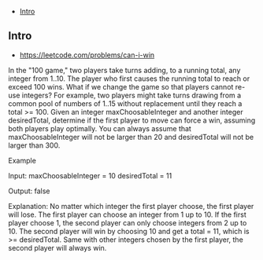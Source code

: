 - [Intro](#intro)

## Intro

- https://leetcode.com/problems/can-i-win

In the "100 game," two players take turns adding, to a running total, any integer from 1..10. The player who first causes the running total to reach or exceed 100 wins. 
What if we change the game so that players cannot re-use integers? 
For example, two players might take turns drawing from a common pool of numbers of 1..15 without replacement until they reach a total >= 100.
Given an integer maxChoosableInteger and another integer desiredTotal, determine if the first player to move can force a win, assuming both players play optimally. 
You can always assume that maxChoosableInteger will not be larger than 20 and desiredTotal will not be larger than 300.

Example

Input:
maxChoosableInteger = 10
desiredTotal = 11

Output:
false

Explanation:
No matter which integer the first player choose, the first player will lose.
The first player can choose an integer from 1 up to 10.
If the first player choose 1, the second player can only choose integers from 2 up to 10.
The second player will win by choosing 10 and get a total = 11, which is >= desiredTotal.
Same with other integers chosen by the first player, the second player will always win.

